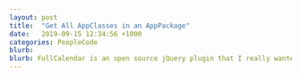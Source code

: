 ```yaml
---
layout: post
title:  "Get All AppClasses in an AppPackage"
date:   2019-09-15 12:34:56 +1000
categories: PeopleCode
blurb: 
blurb: FullCalendar is an open source jQuery plugin that I really wanted to use in an application I was building. I ended up creating a wrapper for it to be used in PeopleSoft.
---
```

<!--stackedit_data:
eyJoaXN0b3J5IjpbMTk2NDIwNTIzMV19
-->
